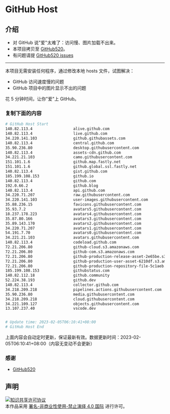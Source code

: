 # GitHub Host
## 介绍
- 对 GitHub 说"爱"太难了：访问慢、图片加载不出来。
- 本项目拷贝至 [GitHub520](https://github.com/521xueweihan/GitHub520)。
- 有问题请提 [GitHub520 issues](https://github.com/521xueweihan/GitHub520/issues/new)

---

本项目无需安装任何程序，通过修改本地 hosts 文件，试图解决：
- GitHub 访问速度慢的问题
- GitHub 项目中的图片显示不出的问题

花 5 分钟时间，让你"爱"上 GitHub。

### 复制下面的内容
```bash
# GitHub Host Start
140.82.113.4                  alive.github.com
140.82.113.4                  live.github.com
34.220.141.103                github.githubassets.com
140.82.113.4                  central.github.com
35.90.236.80                  desktop.githubusercontent.com
140.82.113.4                  assets-cdn.github.com
34.221.21.103                 camo.githubusercontent.com
151.101.1.6                   github.map.fastly.net
151.101.1.6                   github.global.ssl.fastly.net
140.82.113.4                  gist.github.com
185.199.108.153               github.io
140.82.113.4                  github.com
192.0.66.2                    github.blog
140.82.113.4                  api.github.com
34.220.71.207                 raw.githubusercontent.com
34.220.141.103                user-images.githubusercontent.com
35.88.236.15                  favicons.githubusercontent.com
35.93.7.2                     avatars5.githubusercontent.com
18.237.178.223                avatars4.githubusercontent.com
35.87.80.166                  avatars3.githubusercontent.com
35.89.143.170                 avatars2.githubusercontent.com
34.220.71.207                 avatars1.githubusercontent.com
54.191.7.70                   avatars0.githubusercontent.com
34.221.21.103                 avatars.githubusercontent.com
140.82.113.4                  codeload.github.com
72.21.206.80                  github-cloud.s3.amazonaws.com
72.21.206.80                  github-com.s3.amazonaws.com
72.21.206.80                  github-production-release-asset-2e65be.s3.amazonaws.com
72.21.206.80                  github-production-user-asset-6210df.s3.amazonaws.com
72.21.206.80                  github-production-repository-file-5c1aeb.s3.amazonaws.com
185.199.108.153               githubstatus.com
140.82.112.18                 github.community
52.224.38.193                 github.dev
140.82.113.4                  collector.github.com
34.218.209.218                pipelines.actions.githubusercontent.com
35.90.236.80                  media.githubusercontent.com
34.218.209.218                cloud.githubusercontent.com
34.221.109.127                objects.githubusercontent.com
13.107.237.40                 vscode.dev


# Update time: 2023-02-05T06:10:41+08:00
# GitHub Host End

```
上面内容会自动定时更新，保证最新有效。数据更新时间：2023-02-05T06:10:41+08:00（内容无变动不会更新）

### 感谢

- [GitHub520](https://github.com/521xueweihan/GitHub520)

## 声明
<a rel="license" href="https://creativecommons.org/licenses/by-nc-nd/4.0/deed.zh"><img alt="知识共享许可协议" style="border-width: 0" src="https://licensebuttons.net/l/by-nc-nd/4.0/88x31.png"></a><br>本作品采用 <a rel="license" href="https://creativecommons.org/licenses/by-nc-nd/4.0/deed.zh">署名-非商业性使用-禁止演绎 4.0 国际</a> 进行许可。